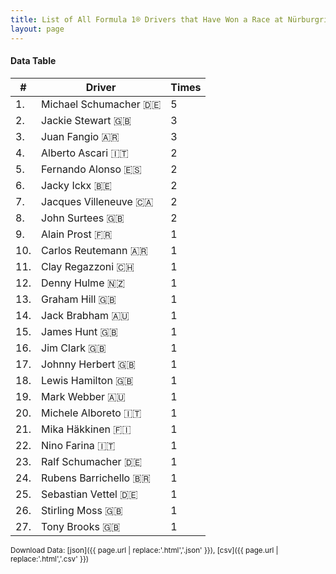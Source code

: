 ```yaml
---
title: List of All Formula 1® Drivers that Have Won a Race at Nürburgring
layout: page
---
```


<canvas id="chart" width="400" height="180"></canvas>
<script>
var data = {
    "datasets": [
        {
            "backgroundColor": "#f3a935",
            "borderColor": "#f68639",
            "borderWidth": 1,
            "data": [
                5.0,
                3.0,
                3.0,
                2.0,
                2.0,
                2.0,
                2.0,
                2.0,
                1.0,
                1.0,
                1.0,
                1.0,
                1.0,
                1.0,
                1.0,
                1.0,
                1.0,
                1.0,
                1.0,
                1.0,
                1.0,
                1.0,
                1.0,
                1.0,
                1.0,
                1.0,
                1.0
            ],
            "label": "Times"
        }
    ],
    "labels": [
        "Michael Schumacher",
        "Jackie Stewart",
        "Juan Fangio",
        "Alberto Ascari",
        "Fernando Alonso",
        "Jacky Ickx",
        "Jacques Villeneuve",
        "John Surtees",
        "Alain Prost",
        "Carlos Reutemann",
        "Clay Regazzoni",
        "Denny Hulme",
        "Graham Hill",
        "Jack Brabham",
        "James Hunt",
        "Jim Clark",
        "Johnny Herbert",
        "Lewis Hamilton",
        "Mark Webber",
        "Michele Alboreto",
        "Mika Häkkinen",
        "Nino Farina",
        "Ralf Schumacher",
        "Rubens Barrichello",
        "Sebastian Vettel",
        "Stirling Moss",
        "Tony Brooks"
    ]
};
var options = {
  legend: {
    display: false
  },
  scales: {
    xAxes: [{
      ticks: {
        beginAtZero: true,
        maxRotation: 180,
        display: window.innerWidth > 800
      }
    }],
    yAxes: [{
      ticks: {
        beginAtZero: true
      }
    }]
  },
  onResize: function(chart, size) {
    chart.options.scales.xAxes[0].ticks.display = size.width > 800;
  }
};
new Chart("chart", {
    data: data,
    type: 'bar',
    options: options
});
</script>



#### Data Table

| # | Driver | Times |
|--|--|--|
| 1. | Michael Schumacher 🇩🇪 | 5 |
| 2. | Jackie Stewart 🇬🇧 | 3 |
| 3. | Juan Fangio 🇦🇷 | 3 |
| 4. | Alberto Ascari 🇮🇹 | 2 |
| 5. | Fernando Alonso 🇪🇸 | 2 |
| 6. | Jacky Ickx 🇧🇪 | 2 |
| 7. | Jacques Villeneuve 🇨🇦 | 2 |
| 8. | John Surtees 🇬🇧 | 2 |
| 9. | Alain Prost 🇫🇷 | 1 |
| 10. | Carlos Reutemann 🇦🇷 | 1 |
| 11. | Clay Regazzoni 🇨🇭 | 1 |
| 12. | Denny Hulme 🇳🇿 | 1 |
| 13. | Graham Hill 🇬🇧 | 1 |
| 14. | Jack Brabham 🇦🇺 | 1 |
| 15. | James Hunt 🇬🇧 | 1 |
| 16. | Jim Clark 🇬🇧 | 1 |
| 17. | Johnny Herbert 🇬🇧 | 1 |
| 18. | Lewis Hamilton 🇬🇧 | 1 |
| 19. | Mark Webber 🇦🇺 | 1 |
| 20. | Michele Alboreto 🇮🇹 | 1 |
| 21. | Mika Häkkinen 🇫🇮 | 1 |
| 22. | Nino Farina 🇮🇹 | 1 |
| 23. | Ralf Schumacher 🇩🇪 | 1 |
| 24. | Rubens Barrichello 🇧🇷 | 1 |
| 25. | Sebastian Vettel 🇩🇪 | 1 |
| 26. | Stirling Moss 🇬🇧 | 1 |
| 27. | Tony Brooks 🇬🇧 | 1 |

<small>Download Data: [json]({{ page.url | replace:'.html','.json' }}), [csv]({{ page.url | replace:'.html','.csv' }})</small>
